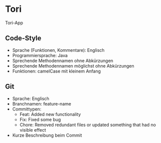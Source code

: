 # Tori
Tori-App

## Code-Style
- Sprache (Funktionen, Kommentare): Englisch
- Programmiersprache: Java
- Sprechende Methodennamen ohne Abkürzungen
- Sprechende Methodennamen möglichst ohne Abkürzungen
- Funktionen: camelCase mit kleinem Anfang

## Git
- Sprache: Englisch
- Branchnamen: feature-name
- Committypen:
  - Feat: Added new functionality
  - Fix: Fixed some bug
  - Chore: Removed redundant files or updated something that had no visible effect
- Kurze Beschreibung beim Commit
